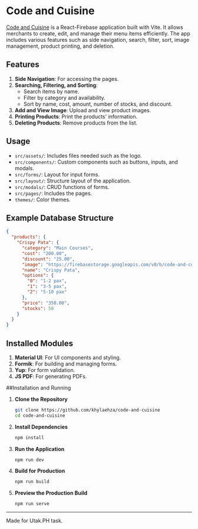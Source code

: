 # Code and Cuisine

[Code and Cuisine](https://code-and-cuisine-ten.vercel.app/) is a React-Firebase application built with Vite. It allows merchants to create, edit, and manage their menu items efficiently. The app includes various features such as side navigation, search, filter, sort, image management, product printing, and deletion.

## Features

1. **Side Navigation**: For accessing the pages.
2. **Searching, Filtering, and Sorting**: 
   - Search items by name.
   - Filter by category and availability.
   - Sort by name, cost, amount, number of stocks, and discount.
3. **Add and View Image**: Upload and view product images.
4. **Printing Products**: Print the products' information.
5. **Deleting Products**: Remove products from the list.

## Usage

- `src/assets/`: Includes files needed such as the logo.
- `src/components/`: Custom components such as buttons, inputs, and modals.
- `src/forms/`: Layout for input forms.
- `src/layout/`: Structure layout of the application.
- `src/modals/`: CRUD functions of forms.
- `src/pages/`: Includes the pages.
- `themes/`: Color themes.

## Example Database Structure

```json
{
  "products": {
    "Crispy Pata": {
      "category": "Main Courses",
      "cost": "200.00",
      "discount": "25.00",
      "image": "https://firebasestorage.googleapis.com/v0/b/code-and-cuisine.appspot.com/o/products%2FCrispy%20Pata?alt=media",
      "name": "Crispy Pata",
      "options": {
        "0": "1-2 pax",
        "1": "3-5 pax",
        "2": "5-10 pax"
      },
      "price": "350.00",
      "stocks": 50
    }
  }
}
```

## Installed Modules
1. **Material UI**: For UI components and styling.
2. **Formik**: For building and managing forms.
3. **Yup**: For form validation.
4. **JS PDF**: For generating PDFs.


##Installation and Running

1. **Clone the Repository**

    ```bash
    git clone https://github.com/khylaehza/code-and-cuisine
    cd code-and-cuisine
    ```

2. **Install Dependencies**

    ```bash
    npm install
    ```

3. **Run the Application**

    ```bash
    npm run dev
    ```

4. **Build for Production**

    ```bash
    npm run build
    ```

5. **Preview the Production Build**

    ```bash
    npm run serve
    ```

---

Made for Utak.PH task.
